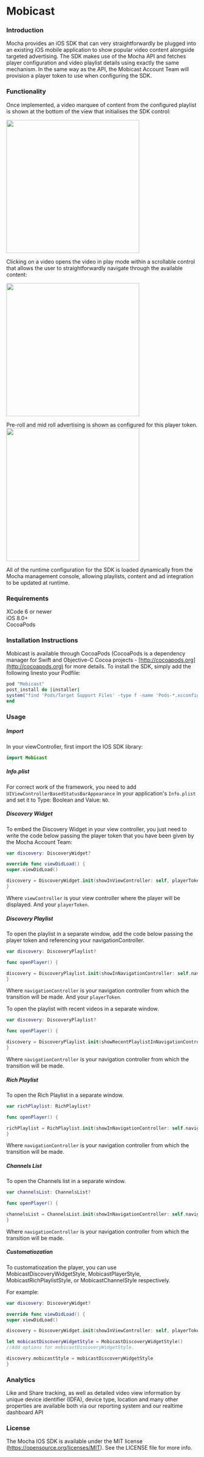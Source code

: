 # Mobicast

### Introduction
Mocha provides an iOS SDK that can very straightforwardly be plugged into an existing iOS mobile application to show popular video content alongside targeted advertising. The SDK makes use of the Mocha API and fetches player configuration and video playlist details using exactly the same mechanism.  In the same way as the API, the Mobicast Account Team will provision a player token to use when configuring the SDK.

### Functionality
Once implemented, a video marquee of content from the configured playlist is shown at the bottom of the view that initialises the SDK control:

<img src="https://media-api.atlassian.io/file/68cbd6ee-d085-430d-8303-2f659b854e3e/image?mode=full-fit&client=97cd3ed9-999a-4470-bc0f-e348dd28368c&token=eyJhbGciOiJIUzI1NiJ9.eyJpc3MiOiI5N2NkM2VkOS05OTlhLTQ0NzAtYmMwZi1lMzQ4ZGQyODM2OGMiLCJhY2Nlc3MiOnsidXJuOmZpbGVzdG9yZTpmaWxlOjY4Y2JkNmVlLWQwODUtNDMwZC04MzAzLTJmNjU5Yjg1NGUzZSI6WyJyZWFkIl19LCJleHAiOjE1MDMwNDcyNTgsIm5iZiI6MTUwMzA0Mzg5OH0.0sxUiOKCXpt4C8Zq9m8i6b67qVC2KVdctswStSPPD98" width="350">

Clicking on a video opens the video in play mode within a scrollable control that allows the user to straightforwardly navigate through the available content:

<img src="https://media-api.atlassian.io/file/019d621e-9774-499d-8028-ebcdd3399f0a/image?mode=full-fit&client=97cd3ed9-999a-4470-bc0f-e348dd28368c&token=eyJhbGciOiJIUzI1NiJ9.eyJpc3MiOiI5N2NkM2VkOS05OTlhLTQ0NzAtYmMwZi1lMzQ4ZGQyODM2OGMiLCJhY2Nlc3MiOnsidXJuOmZpbGVzdG9yZTpmaWxlOjAxOWQ2MjFlLTk3NzQtNDk5ZC04MDI4LWViY2RkMzM5OWYwYSI6WyJyZWFkIl19LCJleHAiOjE1MDMwNDcyMTYsIm5iZiI6MTUwMzA0Mzg1Nn0.uaCuRIHWbEhqErNAGgoQo5wFeU7UxU-R2SCY-7GmGC8" width="350">

Pre-roll and mid roll advertising is shown as configured for this player token.
<img src="https://media-api.atlassian.io/file/23a46838-a1c4-4c7d-9f58-8d2cf6ede9d9/image?mode=full-fit&client=97cd3ed9-999a-4470-bc0f-e348dd28368c&token=eyJhbGciOiJIUzI1NiJ9.eyJpc3MiOiI5N2NkM2VkOS05OTlhLTQ0NzAtYmMwZi1lMzQ4ZGQyODM2OGMiLCJhY2Nlc3MiOnsidXJuOmZpbGVzdG9yZTpmaWxlOjIzYTQ2ODM4LWExYzQtNGM3ZC05ZjU4LThkMmNmNmVkZTlkOSI6WyJyZWFkIl19LCJleHAiOjE1MDMwNDcyODQsIm5iZiI6MTUwMzA0MzkyNH0.30uKjnHtork9hkEXzci60zqOKOxJfFlpwAES4vmunLM" width="350">

All of the runtime configuration for the SDK is loaded dynamically from the Mocha management console, allowing playlists, content and ad integration to be updated at runtime.

### Requirements

XCode 6 or newer  
iOS 8.0+  
CocoaPods  

### Installation Instructions

Mobicast is available through CocoaPods (CocoaPods is a dependency manager for Swift and Objective-C Cocoa projects - [http://cocoapods.org](http://cocoapods.org) for more details. To install the SDK, simply add the following linesto your Podfile:

```ruby
pod "Mobicast"
post_install do |installer|
system("find 'Pods/Target Support Files' -type f -name 'Pods-*.xcconfig' -exec sed -i '' -e 's/-framework \"FBAudienceNetwork\"//g' {} +")
end
```

### Usage

##### Import
In your viewController, first import the IOS SDK library:


```swift
import Mobicast
```

##### Info.plist
For correct work of the framework, you need to add `UIViewControllerBasedStatusBarAppearance` in your application's `Info.plist` and set it to Type: Boolean and Value: `NO`.

##### Discovery Widget
To embed the Discovery Widget in your view controller, you just need to write the code below passing the player token that you have been given by the Mocha Account Team:

```swift
var discovery: DiscoveryWidget?

override func viewDidLoad() {
super.viewDidLoad()

discovery = DiscoveryWidget.init(showInViewController: self, playerToken:"102")
}
```
Where `viewController` is your view controller where the player will be displayed. And your `playerToken`.

##### Discovery Playlist
To open the playlist in a separate window, add the code below passing the player token and referencing your navigationController.

```swift
var discovery: DiscoveryPlaylist?

func openPlayer() {

discovery = DiscoveryPlaylist.init(showInNavigationController: self.navigationController!, playerToken: "102")
}
```
Where `navigationController` is your navigation controller from which the transition will be made. And your `playerToken`.

To open the playlist with recent videos in a separate window.

```swift
var discovery: DiscoveryPlaylist?

func openPlayer() {

discovery = DiscoveryPlaylist.init(showRecentPlaylistInNavigationController: self.navigationController!)
}
```
Where `navigationController` is your navigation controller from which the transition will be made.

##### Rich Playlist
To open the Rich Playlist in a separate window.

```swift
var richPlaylist: RichPlaylist?

func openPlayer() {

richPlaylist = RichPlaylist.init(showInNavigationController: self.navigationController!)
}
```
Where `navigationController` is your navigation controller from which the transition will be made.

##### Channels List
To open the Channels list in a separate window.

```swift
var channelsList: ChannelsList?

func openPlayer() {

channelsList = ChannelsList.init(showInNavigationController: self.navigationController!)
}
```
Where `navigationController` is your navigation controller from which the transition will be made.

##### Customatiozation

To customatiozation the player, you can use MobicastDiscoveryWidgetStyle, MobicastPlayerStyle, MobicastRichPlaylistStyle, or MobicastChannelStyle respectively.

For example:

```swift
var discovery: DiscoveryWidget?

override func viewDidLoad() {
super.viewDidLoad()

discovery = DiscoveryWidget.init(showInViewController: self, playerToken:"102")

let mobicastDiscoveryWidgetStyle = MobicastDiscoveryWidgetStyle()
//Add options for mobicastDiscoveryWidgetStyle.

discovery.mobicastStyle = mobicastDiscoveryWidgetStyle
}
```

### Analytics

Like and Share tracking, as well as detailed video view information by unique device identifier (IDFA), device type, location and many other properties are available both via our reporting system and our realtime dashboard API

### License

The Mocha IOS SDK is available under the MIT license (https://opensource.org/licenses/MIT). See the LICENSE file for more info.
